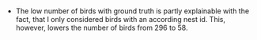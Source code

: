 #

- The low number of birds with ground truth is partly explainable with the fact, that I only considered birds with an according nest id. This, however, lowers the number of birds from 296 to 58.
